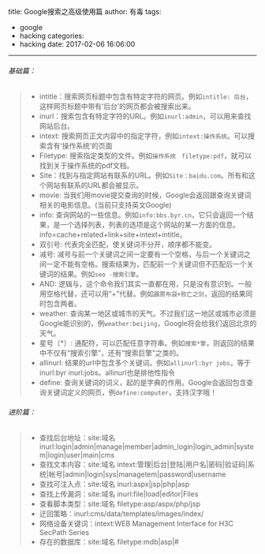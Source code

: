﻿title: Google搜索之高级使用篇
author: 有毒
tags:
  - google
  - hacking
categories:
  - hacking
date: 2017-02-06 16:06:00
---
###### 基础篇：
> * intitle：搜索网页标题中包含有特定字符的网页。例如`intitle: 后台`，这样网页标题中带有‘后台’的网页都会被搜索出来。
> * inurl：搜索包含有特定字符的URL。例如`inurl:admin`，可以用来查找网站后台。
> * intext: 搜索网页正文内容中的指定字符，例如`intext:操作系统`。可以搜索含有‘操作系统’的页面
> * Filetype: 搜索指定类型的文件。例如`操作系统　filetype:pdf`，就可以找到关于操作系统的pdf文档。
> * Site：找到与指定网站有联系的URL。例如`Site：baidu.com`。所有和这个网站有联系的URL都会被显示。
> * movie: 当我们用movie提交查询的时候，Google会返回跟查询关键词相关的电影信息。(当前只支持英文Google)
> * info: 查询网站的一些信息。例如`info:bbs.byr.cn`，它只会返回一个结果，是一个选择列表，列表的选项是这个网站的某一方面的信息。info=cache+related+link+site+intext+intitle。
> * 双引号: 代表完全匹配，使关键词不分开，顺序都不能变。
> * 减号: 减号与前一个关键词之间一定要有一个空格，与后一个关键词之间一定不能有空格。搜索结果为，匹配前一个关键词但不匹配后一个关键词的结果。例如`seo -搜索引擎`。
> * AND: 逻辑与，这个命令我们其实一直都在用，只是没有意识到。一般用空格代替，还可以用“+”代替。例如`霹雳布袋+败亡之剑`，返回的结果同时包含两者。
> * weather: 查询某一地区或城市的天气。不过我们这一地区或城市必须是Google能识别的，例`weather:beijing`，Google将会给我们返回北京的天气。
> * 星号（\*）: 通配符，可以匹配任意字符串。例如`搜索*擎`，则返回的结果中不仅有“搜索引擎”，还有“搜索巨擎”之类的。
> * allinurl: 结果的url中包含多个关键词。例如`allinurl:byr jobs`，等于inurl:byr inurl:jobs。allinurl也是排他性指令
> * define: 查询关键词的词义，起的是字典的作用。Google会返回包含查询关键词定义的网页，例`define:computer`，支持汉字哦！



###### 进阶篇：

> * 查找后台地址：site:域名
inurl:login|admin|manage|member|admin_login|login_admin|system|login|user|main|cms
> * 查找文本内容：site:域名 intext:管理|后台|登陆|用户名|密码|验证码|系统|帐号|admin|login|sys|managetem|password|username
> * 查找可注入点：site:域名 inurl:aspx|jsp|php|asp
> * 查找上传漏洞：site:域名 inurl:file|load|editor|Files
> * 查看脚本类型：site:域名 filetype:asp/aspx/php/jsp
> * 迂回策略：inurl:cms/data/templates/images/index/
> * 网络设备关键词：intext:WEB Management Interface for H3C SecPath Series
> * 存在的数据库：site:域名 filetype:mdb|asp|#